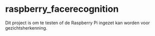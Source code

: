# raspberry_facerecognition

Dit project is om te testen of de Raspberry Pi ingezet kan worden voor gezichtsherkenning.
